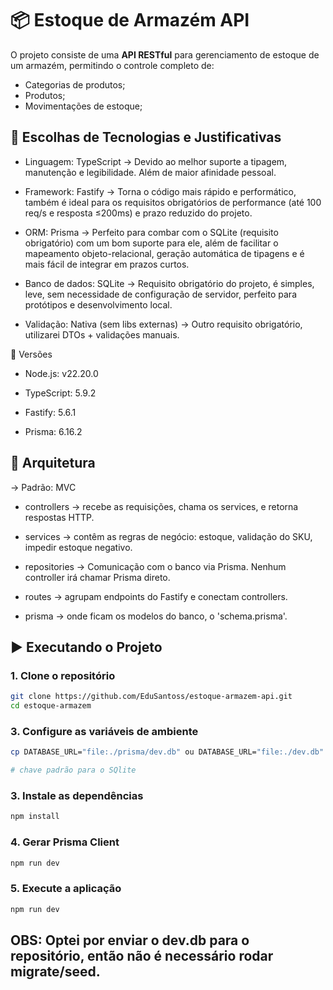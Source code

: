 # 📦 Estoque de Armazém API

O projeto consiste de uma **API RESTful** para gerenciamento de estoque de um armazém, permitindo o controle completo de:
 - Categorias de produtos;
 - Produtos;
 - Movimentações de estoque;

## 🚀 Escolhas de Tecnologias e Justificativas

- Linguagem: TypeScript -> Devido ao melhor suporte a tipagem, manutenção e legibilidade. Além de maior afinidade pessoal.

- Framework: Fastify -> Torna o código mais rápido e performático, também é ideal para os requisitos obrigatórios de performance (até 100 req/s e resposta ≤200ms) e prazo reduzido do projeto.

- ORM: Prisma -> Perfeito para combar com o SQLite (requisito obrigatório) com um bom suporte para ele, além de facilitar o mapeamento objeto-relacional, geração automática de tipagens e é mais fácil de integrar em prazos curtos.

- Banco de dados: SQLite -> Requisito obrigatório do projeto, é simples, leve, sem necessidade de configuração de servidor, perfeito para protótipos e desenvolvimento local.

- Validação: Nativa (sem libs externas) -> Outro requisito obrigatório, utilizarei DTOs + validações manuais.

📌 Versões

- Node.js: v22.20.0

- TypeScript: 5.9.2

- Fastify: 5.6.1

- Prisma: 6.16.2

## 📌 Arquitetura

-> Padrão: MVC 

- controllers -> recebe as requisições, chama os services, e retorna respostas HTTP.

- services -> contêm as regras de negócio: estoque, validação do SKU, impedir estoque negativo.

- repositories -> Comunicação com o banco via Prisma. Nenhum controller irá chamar Prisma direto.

- routes -> agrupam endpoints do Fastify e conectam controllers.

- prisma -> onde ficam os modelos do banco, o 'schema.prisma'.


## ▶️ Executando o Projeto

### 1. Clone o repositório

```bash
git clone https://github.com/EduSantoss/estoque-armazem-api.git
cd estoque-armazem
```

### 3. Configure as variáveis de ambiente

```bash
cp DATABASE_URL="file:./prisma/dev.db" ou DATABASE_URL="file:./dev.db"

# chave padrão para o SQlite
```


### 3. Instale as dependências

```bash
npm install
```

### 4. Gerar Prisma Client

```bash
npm run dev
```

### 5. Execute a aplicação

```bash
npm run dev
```

## OBS: Optei por enviar o dev.db para o repositório, então não é necessário rodar migrate/seed.
